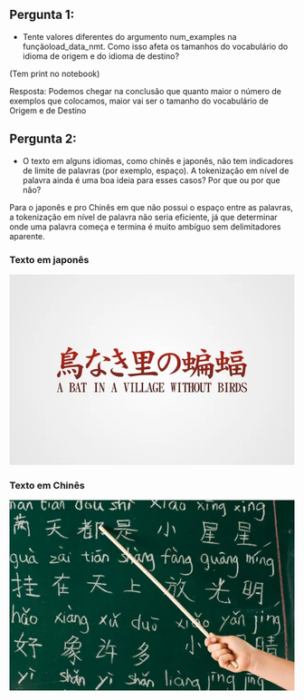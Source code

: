 ## Pergunta 1: 

- Tente valores diferentes do argumento num_examples na funçãoload_data_nmt. Como isso afeta os tamanhos do vocabulário do idioma de origem e do idioma de destino?

(Tem print no notebook)

Resposta: Podemos chegar na conclusão que quanto maior o número de exemplos que colocamos, maior vai ser o tamanho do vocabulário de Origem e de Destino

## Pergunta 2: 

- O texto em alguns idiomas, como chinês e japonês, não tem indicadores de limite de palavras (por exemplo, espaço). A tokenização em nível de palavra ainda é uma boa ideia para esses casos? Por que ou por que não?

Para o japonês e pro Chinês em que não possui o espaço entre as palavras, a tokenização em nível de palavra não seria eficiente, já que determinar onde uma palavra começa e termina é muito ambíguo sem delimitadores aparente.

### Texto em japonês

![Texto em japones](traducao_automatica/img/citacoes-em-japones-e-traducoes-em-ingles_503645-569.webp)

### Texto em Chinês

![Texto em japones](traducao_automatica/img/learning-chinese.webp)
